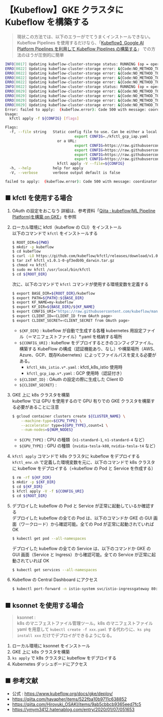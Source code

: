 # <In-progress>【Kubeflow】GKE クラスタに Kubeflow を構築する

> 現状この方法では、以下のエラーがでてうまくインストールできない。
> Kubeflow Pipelines を使用するだけなら、「[Kubeflow】Google AI Platform Pipelines を利用して Kubeflow Pipelines の構築する](https://github.com/Yagami360/MachineLearning_PreProcessing_Exercises/tree/master/ml_ops/3)」 での方法のほうが圧倒的に簡単

```sh
INFO[0017] Updating kubeflow-cluster-storage status: RUNNING (op = operation-1611310888974-5b97a8d28f85d-07c2a090-5869c891)  filename="gcp/gcp.go:390"
ERRO[0022] Updating kubeflow-cluster-storage error: &{Code:NO_METHOD_TO_UPDATE_FIELD Location: Message:No method found to update field 'zone' on resource 'kubeflow-cluster-storage-metadata-store' of type 'compute.v1.disk'. The resource may need to be recreated with the new field. ForceSendFields:[] NullFields:[]}  filename="gcp/gcp.go:386"
ERRO[0022] Updating kubeflow-cluster-storage error: &{Code:NO_METHOD_TO_UPDATE_FIELD Location: Message:No method found to update field 'https' on resource 'kubeflow-cluster-storage-metadata-store' of type 'compute.v1.disk'. The resource may need to be recreated with the new field. ForceSendFields:[] NullFields:[]}  filename="gcp/gcp.go:386"
ERRO[0022] Updating kubeflow-cluster-storage error: &{Code:NO_METHOD_TO_UPDATE_FIELD Location: Message:No method found to update field 'zone' on resource 'kubeflow-cluster-storage-artifact-store' of type 'compute.v1.disk'. The resource may need to be recreated with the new field. ForceSendFields:[] NullFields:[]}  filename="gcp/gcp.go:386"
ERRO[0022] Updating kubeflow-cluster-storage error: &{Code:NO_METHOD_TO_UPDATE_FIELD Location: Message:No method found to update field 'https' on resource 'kubeflow-cluster-storage-artifact-store' of type 'compute.v1.disk'. The resource may need to be recreated with the new field. ForceSendFields:[] NullFields:[]}  filename="gcp/gcp.go:386"
INFO[0022] Updating kubeflow-cluster-storage status: RUNNING (op = operation-1611310888974-5b97a8d28f85d-07c2a090-5869c891)  filename="gcp/gcp.go:390"
ERRO[0029] Updating kubeflow-cluster-storage error: &{Code:NO_METHOD_TO_UPDATE_FIELD Location: Message:No method found to update field 'zone' on resource 'kubeflow-cluster-storage-metadata-store' of type 'compute.v1.disk'. The resource may need to be recreated with the new field. ForceSendFields:[] NullFields:[]}  filename="gcp/gcp.go:386"
ERRO[0029] Updating kubeflow-cluster-storage error: &{Code:NO_METHOD_TO_UPDATE_FIELD Location: Message:No method found to update field 'https' on resource 'kubeflow-cluster-storage-metadata-store' of type 'compute.v1.disk'. The resource may need to be recreated with the new field. ForceSendFields:[] NullFields:[]}  filename="gcp/gcp.go:386"
ERRO[0029] Updating kubeflow-cluster-storage error: &{Code:NO_METHOD_TO_UPDATE_FIELD Location: Message:No method found to update field 'zone' on resource 'kubeflow-cluster-storage-artifact-store' of type 'compute.v1.disk'. The resource may need to be recreated with the new field. ForceSendFields:[] NullFields:[]}  filename="gcp/gcp.go:386"
ERRO[0029] Updating kubeflow-cluster-storage error: &{Code:NO_METHOD_TO_UPDATE_FIELD Location: Message:No method found to update field 'https' on resource 'kubeflow-cluster-storage-artifact-store' of type 'compute.v1.disk'. The resource may need to be recreated with the new field. ForceSendFields:[] NullFields:[]}  filename="gcp/gcp.go:386"
Error: failed to apply:  (kubeflow.error): Code 500 with message: coordinator Apply failed for gcp:  (kubeflow.error): Code 400 with message: gcp apply could not update deployment manager Error could not update deployment manager entries; Updating kubeflow-cluster-storage error(400): BAD REQUEST
Usage:
  kfctl apply -f ${CONFIG} [flags]

Flags:
  -f, --file string   Static config file to use. Can be either a local path:
                                export CONFIG=./kfctl_gcp_iap.yaml
                        or a URL:
                                export CONFIG=https://raw.githubusercontent.com/kubeflow/manifests/v1.0-branch/kfdef/kfctl_gcp_iap.v1.0.0.yaml
                                export CONFIG=https://raw.githubusercontent.com/kubeflow/manifests/v1.0-branch/kfdef/kfctl_istio_dex.v1.0.0.yaml
                                export CONFIG=https://raw.githubusercontent.com/kubeflow/manifests/v1.0-branch/kfdef/kfctl_aws.v1.0.0.yaml
                                export CONFIG=https://raw.githubusercontent.com/kubeflow/manifests/v1.0-branch/kfdef/kfctl_k8s_istio.v1.0.0.yaml
                        kfctl apply -V --file=${CONFIG}
  -h, --help          help for apply
  -V, --verbose       verbose output default is false

failed to apply:  (kubeflow.error): Code 500 with message: coordinator Apply failed for gcp:  (kubeflow.error): Code 400 with message: gcp apply could not update deployment manager Error could not update deployment manager entries; Updating kubeflow-cluster-storage error(400): BAD REQUEST
```

## ■ kfctl を使用する場合

1. OAuth の設定をおこなう
    詳細は、参考資料「[Qiita : kubeflow(ML Pipeline Platform)を構築 on GKE](https://qiita.com/hayapher/items/522fba10b9711c638852#step3--oauth%E3%81%AE%E8%A8%AD%E5%AE%9A%E3%82%92%E3%81%8A%E3%81%93%E3%81%AA%E3%81%86)」を参照

1. ローカル環境に kfctl（kubeflow の CLI）をインストール<br>
    以下のコマンドで `kfctl` をインストールする
    ```sh
    $ ROOT_DIR=${PWD}
    $ mkdir -p kubeflow
    $ cd kubeflow
    $ curl -LO https://github.com/kubeflow/kfctl/releases/download/v1.0.1/kfctl_v1.0.1-0-gf3edb9b_darwin.tar.gz
    $ tar zxf kfctl_v1.0.1-0-gf3edb9b_darwin.tar.gz
    $ chmod +x kfctl
    $ sudo mv kfctl /usr/local/bin/kfctl
    $ cd ${ROOT_DIR}
    ```

    次に、以下のコマンドで `kfctl` コマンドが使用する環境変数を定義する
    ```sh
    $ export BASE_DIR=${ROOT_DIR}/kubeflow
    $ export PATH=${PATH}:${BASE_DIR}
    $ export KF_NAME=my-kubeflow
    $ export KF_DIR=${BASE_DIR}/${KF_NAME}
    $ export CONFIG_URI="https://raw.githubusercontent.com/kubeflow/manifests/v1.0-branch/kfdef/kfctl_gcp_iap.v1.0.1.yaml"
    $ export CLIENT_ID=<CLIENT_ID from OAuth page>
    $ export CLIENT_SECRET=<CLIENT_SECRET from OAuth page>
    ```
    - `${KF_DIR}` : kubeflow が自動で生成する各種 kubernetes 用設定ファイル（＝マニフェストファイル）*.yaml を格納する場所
    - `${CONFIG_URI}` : kubeflow をデプロイするときのコンフィグファイル。構築する KubeFlow の構成（認証機能あり、なし）や構築場所（AWS、Azure、GCP、既存Kubernetes）によってファイルパスを変える必要がある。
        - `kfctl_k8s_istio.v*.yaml` : kfctl_k8s_istio 使用時
        - `kfctl_gcp_iap.v*.yaml` : GCP 使用時（認証付き）
    - `${CLIENT_ID}` : OAuth の設定の際に生成した Client ID
    - `${CLIENT_SECRET}` : 

1. GKE 上に k8s クラスタを構築<br>
    kubeflow では GPU を使用するので GPU 有りでの GKE クラスタを構築する必要があることに注意
    ```sh
    $ gcloud container clusters create ${CLUSTER_NAME} \
        --machine-type=${CPU_TYPE} \
        --accelerator type=${GPU_TYPE},count=1 \
        --num-nodes=${NUM_NODES}
    ```
    - `${CPU_TYPE}` : CPU の種類（`n1-standard-1`, `n1-standard-4` など）
    - `${GPU_TYPE}` : GPU の種類（`nvidia-tesla-k80`, `nvidia-tesla-t4` など）

1. `kfctl apply` コマンドで k8s クラスタに kubeflow をデプロイする<br>
    `kfctl_env.sh` で定義した環境変数を元に、以下のコマンドで k8s クラスタに kubeflow をデプロイする（=kubeflow の Pod と Service を作成する）
    ```sh
    $ rm -rf ${KF_DIR}
    $ mkdir -p ${KF_DIR}
    $ cd ${KF_DIR}
    $ kfctl apply -V -f ${CONFIG_URI}
    $ cd ${ROOT_DIR}
    ```

1. デプロイした kubeflow の Pod と Service が正常に起動しているか確認する<br>
    デプロイした kubeflow の全ての Pod は、以下のコマンドか GKE の GUI 画面（ワークロード）から確認可能。全ての Pod が正常に起動されていれば OK
    ```sh
    $ kubectl get pod --all-namespaces
    ```

    デプロイした kubeflow の全ての Service は、以下のコマンドか GKE の GUI 画面（Service と Ingress）から確認可能。全ての Service が正常に起動されていれば OK
    ```sh
    $ kubectl get services --all-namespaces
    ```

1. Kubeflow の Central Dashboard にアクセス<br>
    ```sh
    $ kubectl port-forward -n istio-system svc/istio-ingressgateway 80:80 --address 0.0.0.0
    ```

## ■ ksonnet を使用する場合
> ksonnet : <br>
> k8s のマニフェストファイル管理ツール。k8s のマニフェストファイル yaml を用意して `kubectl create -f xxx.yaml` する代わりに、`ks pkg install xxx` だけでデプロイができるようになる。

1. ローカル環境に ksonnet をインストール
1. GKE 上に k8s クラスタを構築
1. `ks apply` で k8s クラスタに kubeflow をデプロイする
1. Kubernetes ダッシュボードにアクセス

## ■ 参考文献
- 公式 : https://www.kubeflow.org/docs/gke/deploy/
- https://qiita.com/hayapher/items/522fba10b9711c638852
- https://qiita.com/Hiroyuki_OSAKI/items/9ab5cbbcb9365eed7fc5
- https://ymym3412.hatenablog.com/entry/2020/01/07/051653
